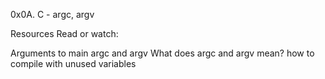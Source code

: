 0x0A. C - argc, argv

Resources
Read or watch:

Arguments to main
argc and argv
What does argc and argv mean?
how to compile with unused variables
